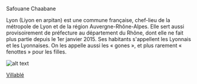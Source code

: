 Safouane Chaabane

Lyon (Liyon en arpitan) est une commune française, chef-lieu de la métropole de Lyon et de la région Auvergne-Rhône-Alpes. 
Elle sert aussi provisoirement de préfecture au département du Rhône, dont elle ne fait plus partie depuis le 1er janvier 2015.
Ses habitants s'appellent les Lyonnais et les Lyonnaises. On les appelle aussi les « gones », et plus rarement « fenottes » pour les filles.

![alt text](https://guide-de-lyon.fr/wp-content/uploads/2015/04/saint-jean.jpg)

[Villablé](https://github.com/indiaye18/TP2_Lab/blob/main/jeu-heros-Labyrinthe-Tour-Monde/Villabe.md) 
